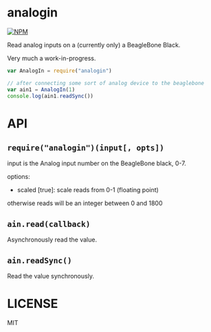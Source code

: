 analogin
=====

[![NPM](https://nodei.co/npm/analogin.png)](https://nodei.co/npm/analogin/)

Read analog inputs on a (currently only) a BeagleBone Black.

Very much a work-in-progress.

```javascript
var AnalogIn = require("analogin")

// after connecting some sort of analog device to the beaglebone
var ain1 = AnalogIn(1)
console.log(ain1.readSync())

```

API
===

`require("analogin")(input[, opts])`
---

input is the Analog input number on the BeagleBone black, 0-7.

options:
  * scaled [true]: scale reads from 0-1 (floating point)

otherwise reads will be an integer between 0 and 1800

`ain.read(callback)`
---

Asynchronously read the value.

`ain.readSync()`
---

Read the value synchronously.

LICENSE
=======

MIT
